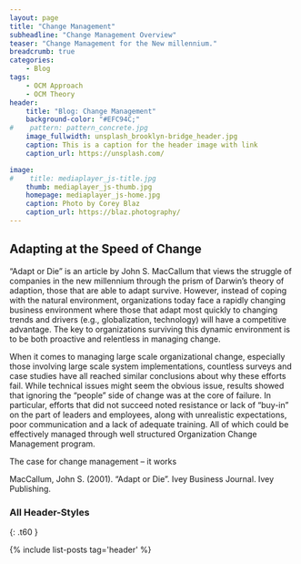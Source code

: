 ```yaml
---
layout: page
title: "Change Management"
subheadline: "Change Management Overview"
teaser: "Change Management for the New millennium."
breadcrumb: true
categories:
    - Blog
tags:
    - OCM Approach
    - OCM Theory
header:
    title: "Blog: Change Management"
    background-color: "#EFC94C;"
#    pattern: pattern_concrete.jpg
    image_fullwidth: unsplash_brooklyn-bridge_header.jpg
    caption: This is a caption for the header image with link
    caption_url: https://unsplash.com/

image:
#    title: mediaplayer_js-title.jpg
    thumb: mediaplayer_js-thumb.jpg
    homepage: mediaplayer_js-home.jpg
    caption: Photo by Corey Blaz
    caption_url: https://blaz.photography/
---
```

<!--more-->

## Adapting at the Speed of Change
“Adapt or Die” is an article by John S. MacCallum that views the struggle of companies in the new millennium through the prism of Darwin’s theory of adaption, those that are able to adapt survive. However, instead of coping with the natural environment, organizations today face a rapidly changing business environment where those that adapt most quickly to changing trends and drivers (e.g., globalization, technology) will have a competitive advantage. The key to organizations surviving this dynamic environment is to be both proactive and relentless in managing change.

When it comes to managing large scale organizational change, especially those involving large scale system implementations, countless surveys and case studies have all reached similar conclusions about why these efforts fail. While technical issues might seem the obvious issue, results showed that ignoring the “people” side of change was at the core of failure. In particular, efforts that did not succeed noted resistance or lack of “buy-in” on the part of leaders and employees, along with unrealistic expectations, poor communication and a lack of adequate training. All of which could be effectively managed through well structured Organization Change Management program.

The case for change management – it works

MacCallum, John S. (2001). “Adapt or Die”. Ivey Business Journal. Ivey Publishing.



### All Header-Styles
{: .t60 }

{% include list-posts tag='header' %}
